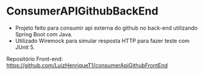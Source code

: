 # ConsumerAPIGithubBackEnd

 * Projeto feito para consumir api externa do github no back-end utilizando Spring Boot com Java.
 * Utilizado Wiremock para simular resposta HTTP para fazer teste com JUnit 5.

Repositório Front-end: https://github.com/LuizHenriqueT1/consumerApiGithubFrontEnd 
